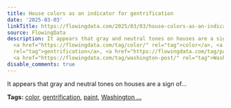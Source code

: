 ```yaml
---
title: House colors as an indicator for gentrification
date: '2025-03-03'
linkTitle: https://flowingdata.com/2025/03/03/house-colors-as-an-indicator-for-gentrification/
source: FlowingData
description: It appears that gray and neutral tones on houses are a sign of&#8230;<p><strong>Tags:</strong>
  <a href="https://flowingdata.com/tag/color/" rel="tag">color</a>, <a href="https://flowingdata.com/tag/gentrification/"
  rel="tag">gentrification</a>, <a href="https://flowingdata.com/tag/paint/" rel="tag">paint</a>,
  <a href="https://flowingdata.com/tag/washington-post/" rel="tag">Washington ...
disable_comments: true
---
```

It appears that gray and neutral tones on houses are a sign of&#8230;<p><strong>Tags:</strong> <a href="https://flowingdata.com/tag/color/" rel="tag">color</a>, <a href="https://flowingdata.com/tag/gentrification/" rel="tag">gentrification</a>, <a href="https://flowingdata.com/tag/paint/" rel="tag">paint</a>, <a href="https://flowingdata.com/tag/washington-post/" rel="tag">Washington ...
